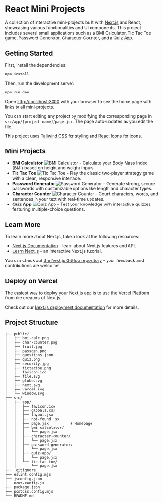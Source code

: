 # React Mini Projects

A collection of interactive mini-projects built with [Next.js](https://nextjs.org) and React, showcasing various functionalities and UI components. This project includes several small applications such as a BMI Calculator, Tic Tac Toe game, Password Generator, Character Counter, and a Quiz App.

## Getting Started

First, install the dependencies:

```bash
npm install
```

Then, run the development server:

```bash
npm run dev
```

Open [http://localhost:3000](http://localhost:3000) with your browser to see the home page with links to all mini-projects.

You can start editing any project by modifying the corresponding page in `src/app/[project-name]/page.jsx`. The page auto-updates as you edit the file.

This project uses [Tailwind CSS](https://tailwindcss.com) for styling and [React Icons](https://react-icons.github.io/react-icons/) for icons.

## Mini Projects

- **BMI Calculator** ![BMI Calculator](/bmi-calc.png) - Calculate your Body Mass Index (BMI) based on height and weight inputs.
- **Tic Tac Toe** ![Tic Tac Toe](/tictactoe.png) - Play the classic two-player strategy game with a clean, responsive interface.
- **Password Generator** ![Password Generator](/passgen.png) - Generate strong, secure passwords with customizable options like length and character types.
- **Character Counter** ![Character Counter](/char-counter.png) - Count characters, words, and sentences in your text with real-time updates.
- **Quiz App** ![Quiz App](/quiz.png) - Test your knowledge with interactive quizzes featuring multiple-choice questions.

## Learn More

To learn more about Next.js, take a look at the following resources:

- [Next.js Documentation](https://nextjs.org/docs) - learn about Next.js features and API.
- [Learn Next.js](https://nextjs.org/learn) - an interactive Next.js tutorial.

You can check out [the Next.js GitHub repository](https://github.com/vercel/next.js) - your feedback and contributions are welcome!

## Deploy on Vercel

The easiest way to deploy your Next.js app is to use the [Vercel Platform](https://vercel.com/new?utm_medium=default-template&filter=next.js&utm_source=create-next-app&utm_campaign=create-next-app-readme) from the creators of Next.js.

Check out our [Next.js deployment documentation](https://nextjs.org/docs/app/building-your-application/deploying) for more details.

## Project Structure

```
├── public/
│   ├── bmi-calc.png
│   ├── char-counter.png
│   ├── fruit.jpg
│   ├── passgen.png
│   ├── questions.json
│   ├── quiz.png
│   ├── security.jpg
│   ├── tictactoe.png
│   ├── favicon.ico
│   ├── file.svg
│   ├── globe.svg
│   ├── next.svg
│   ├── vercel.svg
│   └── window.svg
├── src/
│   ├── app/
│   │   ├── favicon.ico
│   │   ├── globals.css
│   │   ├── layout.jsx
│   │   ├── not-found.jsx
│   │   ├── page.jsx          # Homepage
│   │   ├── bmi-calculator/
│   │   │   └── page.jsx
│   │   ├── character-counter/
│   │   │   └── page.jsx
│   │   ├── password-generator/
│   │   │   └── page.jsx
│   │   ├── quiz-app/
│   │   │   └── page.jsx
│   │   └── tic-tac-toe/
│   │       └── page.jsx
├── .gitignore
├── eslint.config.mjs
├── jsconfig.json
├── next.config.js
├── package.json
├── postcss.config.mjs
└── README.md
```
